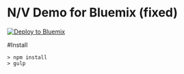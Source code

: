 # N/V Demo for Bluemix (fixed)

[![Deploy to Bluemix](https://bluemix.net/deploy/button.png)](https://bluemix.net/deploy?repository=https://github.com/cherky75/nv-blockchain-bluemix.git)

#Install

	> npm install
	> gulp
